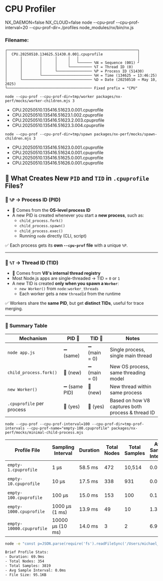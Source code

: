 # CPU Profiler

NX_DAEMON=false NX_CLOUD=false node --cpu-prof --cpu-prof-interval=20 --cpu-prof-dir=./profiles node_modules/nx/bin/nx.js 


### Filename:

```shell
┌────────────────────────────────────────────────────────────┐
│  CPU.20250510.134625.51430.0.001.cpuprofile                │
│      │        │      │     │   │                           │
│      │        │      │     │   └────── %N = Sequence (001) ┘
│      │        │      │     └────────── %T = Thread ID (0)
│      │        │      └──────────────── %P = Process ID (51430)
│      │        └─────────────────────── %H = Time (134625 → 13:46:25)
│      └──────────────────────────────── %D = Date (20250510 → May 10, 2025)
└─────────────────────────────────────── Fixed prefix = "CPU"
```

`node --cpu-prof --cpu-prof-dir=tmp/worker packages/nx-perf/mocks/worker-children.mjs 3`
- CPU.20250510.135416.51623.0.001.cpuprofile
- CPU.20250510.135416.51623.1.002.cpuprofile
- CPU.20250510.135416.51623.2.003.cpuprofile
- CPU.20250510.135416.51623.3.004.cpuprofile

`node --cpu-prof --cpu-prof-dir=tmp/spawn packages/nx-perf/mocks/spawn-children.mjs 3`
- CPU.20250510.135416.51623.0.001.cpuprofile
- CPU.20250510.135416.51624.0.001.cpuprofile
- CPU.20250510.135416.51625.0.001.cpuprofile
- CPU.20250510.135416.51626.0.001.cpuprofile


## 🧠 What Creates New `PID` and `TID` in `.cpuprofile` Files?

### 🔹 `%P` → **Process ID (PID)**

- 🧬 Comes from the **OS-level process ID**
- A new PID is created whenever you start a **new process**, such as:
    - `child_process.fork()`
    - `child_process.spawn()`
    - `child_process.exec()`
    - Running `node` directly (CLI, script)

✅ Each process gets its **own `--cpu-prof` file** with a unique `%P`.

---

### 🔹 `%T` → **Thread ID (TID)**

- 🧠 Comes from **V8's internal thread registry**
- Most Node.js apps are single-threaded → TID = `0` or `1`
- A new TID is created **only when you spawn a `Worker`**:
    - `new Worker()` from `node:worker_threads`
    - Each worker gets a new `threadId` from the runtime

✅ Workers share the **same PID**, but get **distinct TIDs**, useful for trace merging.

---

### 🔁 Summary Table

| Mechanism                  | PID 🔢       | TID 🔢       | Notes                                             |
|----------------------------|--------------|--------------|---------------------------------------------------|
| `node app.js`              | ➖ (same)     | ➖ (main = 0) | Single process, single main thread               |
| `child_process.fork()`     | 🔼 (new)      | ➖ (main = 0) | New OS process, same threading model             |
| `new Worker()`             | ➖ (same PID) | 🔼 (new)      | New thread within same process                   |
| `.cpuprofile` per process  | 🔼 (yes)      | 🔼 (yes)      | Based on how V8 captures both process & thread ID|




```shell
node --cpu-prof --cpu-prof-interval=100 --cpu-prof-dir=tmp-prof-intervals --cpu-prof-name="empty-100.cpuprofile" packages/nx-perf/mocks/minimal-child-process.mjs
```

| Profile File                     | Sampling Interval | Duration  | Total Nodes | Total Samples | Avg Sample Interval | File Size |
|----------------------------------|-------------------|-----------|--------------|----------------|----------------------|-----------|
| `empty-1.cpuprofile`           | 1 µs              | 58.5 ms   | 472          | 10,514         | 0.0 ms               | 162.0 KB  |
| `empty-10.cpuprofile`          | 10 µs             | 17.5 ms   | 338          | 931            | 0.0 ms               | 73.3 KB   |
| `empty-100.cpuprofile`         | 100 µs            | 15.0 ms   | 153          | 100            | 0.1 ms               | 28.9 KB   |
| `empty-1000.cpuprofile`        | 1000 µs (1 ms)    | 13.9 ms   | 49           | 10             | 1.3 ms               | 8.6 KB    |
| `empty-10000.cpuprofile`       | 10000 µs (10 ms)  | 14.0 ms   | 3            | 2              | 6.9 ms               | 0.5 KB    |


```sh
node -e "const p=JSON.parse(require('fs').readFileSync('/Users/michael_hladky/WebstormProjects/nx-advanced-perf-logging/tmp-prof-test-2/CPU.20250510.023334.44038.0.001.cpuprofile')); console.log('Brief Profile Stats:\\n- Duration: ' + ((p.endTime-p.startTime)/1000).toFixed(1) + 'ms\\n- Total Nodes: ' + p.nodes.length + '\\n- Total Samples: ' + p.samples.length + '\\n- Avg Sample Interval: ' + (p.timeDeltas.reduce((a,b)=>a+b,0)/p.timeDeltas.length/1000).toFixed(1) + 'ms\\n- File Size: ' + (require('fs').statSync('/Users/michael_hladky/WebstormProjects/nx-advanced-perf-logging/tmp-prof-test-2/CPU.20250510.023334.44038.0.001.cpuprofile').size/1024).toFixed(1) + 'KB');"
```

```sh
Brief Profile Stats:
- Duration: 69.9ms
- Total Nodes: 354
- Total Samples: 3819
- Avg Sample Interval: 0.0ms
- File Size: 95.1KB
```
